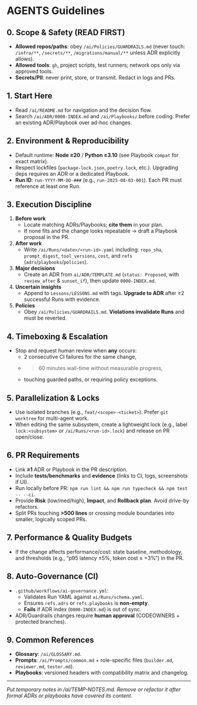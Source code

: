 # AGENTS Guidelines

## 0. Scope & Safety (READ FIRST)
- **Allowed repos/paths**: obey `/ai/Policies/GUARDRAILS.md` (never touch: `/infra/**`, `/secrets/**`, `/migrations/manual/**` unless ADR explicitly allows).
- **Allowed tools**: `gh`, project scripts, test runners; network ops only via approved tools.
- **Secrets/PII**: never print, store, or transmit. Redact in logs and PRs.

## 1. Start Here
- Read `/ai/README.md` for navigation and the decision flow.
- Search `/ai/ADR/0000-INDEX.md` and `/ai/Playbooks/` before coding. Prefer an existing ADR/Playbook over ad-hoc changes.

## 2. Environment & Reproducibility
- Default runtime: **Node ≥20** / **Python ≥3.10** (see Playbook `compat` for exact matrix).
- Respect lockfiles (`package-lock.json`, `poetry.lock`, etc.). Upgrading deps requires an ADR or a dedicated Playbook.
- **Run ID**: `run-YYYY-MM-DD-###` (e.g., `run-2025-08-03-001`). Each PR must reference at least one Run.

## 3. Execution Discipline
1. **Before work**  
   - Locate matching ADRs/Playbooks; **cite them** in your plan.
   - If none fits and the change looks repeatable → draft a Playbook proposal in the PR.
2. **After work**  
   - Write `/ai/Runs/<date>/<run-id>.yaml` including: `repo_sha`, `prompt_digest`, `tool_versions`, `cost`, and `refs` (`adrs`/`playbooks`/`policies`).
3. **Major decisions**  
   - Create an ADR from `ai/ADR/TEMPLATE.md` (`status: Proposed`, with `review_after` & `sunset_if`), then update `0000-INDEX.md`.
4. **Uncertain insights**  
   - Append to `Lessons/LESSONS.md` with tags. **Upgrade to ADR** after ≥2 successful Runs with evidence.
5. **Policies**  
   - Obey `/ai/Policies/GUARDRAILS.md`. **Violations invalidate Runs** and must be reverted.

## 4. Timeboxing & Escalation
- Stop and request human review when **any** occurs:
  - 2 consecutive CI failures for the same change,
  - >60 minutes wall-time without measurable progress,
  - touching guarded paths, or requiring policy exceptions.

## 5. Parallelization & Locks
- Use isolated branches (e.g., `feat/<scope>-<ticket>`). Prefer `git worktree` for multi-agent work.
- When editing the same subsystem, create a lightweight lock (e.g., label `lock:<subsystem>` or `/ai/Runs/<run-id>.lock`) and release on PR open/close.

## 6. PR Requirements
- Link **≥1** ADR or Playbook in the PR description.
- Include **tests/benchmarks** and **evidence** (links to CI, logs, screenshots if UI).
- Run locally before PR: `npm run lint && npm run typecheck && npm test -- --ci`.
- Provide **Risk** (low/med/high), **Impact**, and **Rollback plan**. Avoid drive-by refactors.
- Split PRs touching **>500 lines** or crossing module boundaries into smaller, logically scoped PRs.

## 7. Performance & Quality Budgets
- If the change affects performance/cost: state baseline, methodology, and thresholds (e.g., “p95 latency ±5%, token cost ≤ +3%”) in the PR.

## 8. Auto-Governance (CI)
- `.github/workflows/ai-governance.yml`:
  - Validates Run YAML against `ai/Runs/schema.yaml`.
  - Ensures `refs.adrs` or `refs.playbooks` is **non-empty**.
  - **Fails** if ADR index (`0000-INDEX.md`) is out of sync.
- ADR/Guardrails changes require **human approval** (CODEOWNERS + protected branches).

## 9. Common References
- **Glossary**: `/ai/GLOSSARY.md`.
- **Prompts**: `/ai/Prompts/common.md` + role-specific files (`builder.md`, `reviewer.md`, `tester.md`).
- **Playbooks**: versioned headers with compatibility matrix and changelog.

---

*Put temporary notes in /ai/TEMP-NOTES.md. Remove or refactor it after formal ADRs or playbooks have covered its content.*